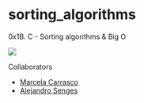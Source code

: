 # sorting_algorithms
0x1B. C - Sorting algorithms & Big O

<img src="https://miro.medium.com/max/700/1*fmbUKjjIjEprF8tiQJWgIg.png">

<p>Collaborators</p>
<ul>
  <li><a href="https://github.com/mcarrascopiaggio/">Marcela Carrasco</a></li>
  <li><a href="https://github.com/asenges/">Alejandro Senges</a></li>
</ul>
